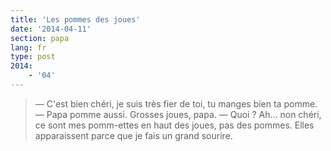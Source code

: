 ```yaml
---
title: 'Les pommes des joues'
date: '2014-04-11'
section: papa
lang: fr
type: post
2014:
    - '04'
---
```


> — C'est bien chéri, je suis très fier de toi, tu manges bien ta pomme.
> — Papa pomme aussi. Grosses joues, papa.
> — Quoi ? Ah... non chéri, ce sont mes pomm-ettes en haut des joues, pas des pommes. Elles apparaissent parce que je fais un grand sourire.

